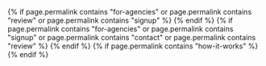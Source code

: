 <script
  src="https://code.jquery.com/jquery-3.2.1.min.js"
  integrity="sha256-hwg4gsxgFZhOsEEamdOYGBf13FyQuiTwlAQgxVSNgt4="
  crossorigin="anonymous"></script>
<script src="https://cdnjs.cloudflare.com/ajax/libs/tether/1.4.0/js/tether.min.js" integrity="sha384-DztdAPBWPRXSA/3eYEEUWrWCy7G5KFbe8fFjk5JAIxUYHKkDx6Qin1DkWx51bBrb" crossorigin="anonymous"></script>
<script src="https://maxcdn.bootstrapcdn.com/bootstrap/4.0.0-alpha.6/js/bootstrap.min.js" integrity="sha384-vBWWzlZJ8ea9aCX4pEW3rVHjgjt7zpkNpZk+02D9phzyeVkE+jo0ieGizqPLForn" crossorigin="anonymous"></script>
<script src="https://use.typekit.net/iln8jts.js"></script>
<script>try{Typekit.load({ async: true });}catch(e){}</script>
<script async src="https://use.fontawesome.com/80e72ab7b1.js"></script>
<link href="https://use.fontawesome.com/80e72ab7b1.css" media="all" rel="stylesheet">
{% if page.permalink contains "for-agencies" or page.permalink contains "review" or page.permalink contains "signup" %}
<script src="/assets/scripts/typeahead.bundle.min.js"></script>
<script type="text/javascript" src="https://www.google.com/jsapi"></script>
<script type="text/javascript" src="https://maps.googleapis.com/maps/api/js?key=AIzaSyBtmxHRvhLawOsRnTEN9JJypnM55Lgkbos&libraries=places"></script>
{% endif %}
{% if page.permalink contains "for-agencies" or page.permalink contains "signup" or page.permalink contains "contact" or page.permalink contains "review" %}
<script src="https://cdnjs.cloudflare.com/ajax/libs/jquery-validate/1.16.0/jquery.validate.min.js"></script>
{% endif %}
{% if page.permalink contains "how-it-works" %}
<script src="/assets/scripts/stepbar.js"></script>
{% endif %}
<script src="https://apis.google.com/js/platform.js" async defer></script>
<script src="//cdnjs.cloudflare.com/ajax/libs/ScrollMagic/2.0.5/ScrollMagic.min.js"></script>
<script src="//cdnjs.cloudflare.com/ajax/libs/ScrollMagic/2.0.5/plugins/debug.addIndicators.min.js"></script>
<script src="/assets/scripts/hey.js"></script>
<script src="/assets/scripts/wow.min.js" ></script>
<script src="/assets/scripts/main.js" ></script>